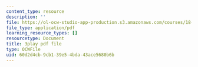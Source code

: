```yaml
---
content_type: resource
description: ''
file: https://ol-ocw-studio-app-production.s3.amazonaws.com/courses/18-03sc-differential-equations-fall-2011/60d2d4cb9cb139e54bda43ace5680b6b_IGk-7EKR35A.pdf
file_type: application/pdf
learning_resource_types: []
resourcetype: Document
title: 3play pdf file
type: OCWFile
uid: 60d2d4cb-9cb1-39e5-4bda-43ace5680b6b
---
```

